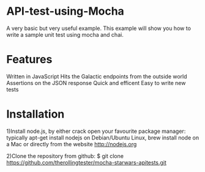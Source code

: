 # API-test-using-Mocha
A very basic but very useful example. This example will show you how to write a sample unit test using mocha and chai.


# Features
Written in JavaScript
Hits the Galactic endpoints from the outside world
Assertions on the JSON response
Quick and efficent
Easy to write new tests

# Installation

1)Install node.js, by either crack open your favourite package manager: typically apt-get install nodejs on Debian/Ubuntu Linux, brew install node on a Mac or directly from the website http://nodejs.org

2)Clone the repository from github:
$ git clone https://github.com/therollingtester/mocha-starwars-apitests.git


